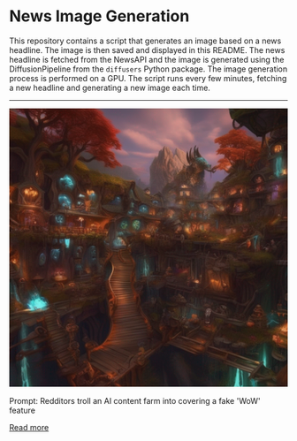 # News Image Generation
This repository contains a script that generates an image based on a news headline. The image is then saved and displayed in this README.
The news headline is fetched from the NewsAPI and the image is generated using the DiffusionPipeline from the `diffusers` Python package. The image generation process is performed on a GPU.
The script runs every few minutes, fetching a new headline and generating a new image each time.

---

![Generated Image](image.png)

Prompt: Redditors troll an AI content farm into covering a fake 'WoW' feature

[Read more](https://www.engadget.com/redditors-troll-an-ai-content-farm-into-covering-a-fake-wow-feature-145006066.html)